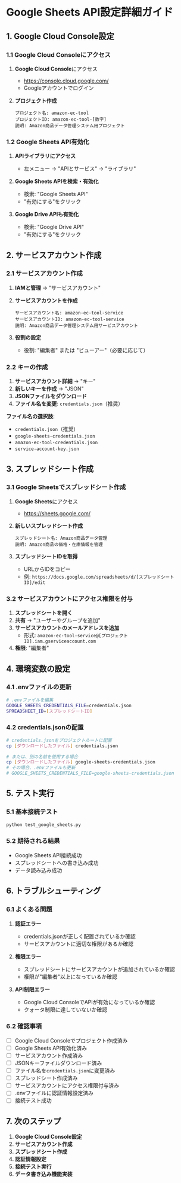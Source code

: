 # Google Sheets API設定詳細ガイド

## 1. Google Cloud Console設定

### 1.1 Google Cloud Consoleにアクセス
1. **Google Cloud Console**にアクセス
   - https://console.cloud.google.com/
   - Googleアカウントでログイン

2. **プロジェクト作成**
   ```
   プロジェクト名: amazon-ec-tool
   プロジェクトID: amazon-ec-tool-[数字]
   説明: Amazon商品データ管理システム用プロジェクト
   ```

### 1.2 Google Sheets API有効化
1. **APIライブラリにアクセス**
   - 左メニュー → "APIとサービス" → "ライブラリ"

2. **Google Sheets APIを検索・有効化**
   - 検索: "Google Sheets API"
   - "有効にする"をクリック

3. **Google Drive APIも有効化**
   - 検索: "Google Drive API"
   - "有効にする"をクリック

## 2. サービスアカウント作成

### 2.1 サービスアカウント作成
1. **IAMと管理** → "サービスアカウント"
2. **サービスアカウントを作成**
   ```
   サービスアカウント名: amazon-ec-tool-service
   サービスアカウントID: amazon-ec-tool-service
   説明: Amazon商品データ管理システム用サービスアカウント
   ```

3. **役割の設定**
   - 役割: "編集者" または "ビューアー"（必要に応じて）

### 2.2 キーの作成
1. **サービスアカウント詳細** → "キー"
2. **新しいキーを作成** → "JSON"
3. **JSONファイルをダウンロード**
4. **ファイル名を変更**: `credentials.json`（推奨）

**ファイル名の選択肢**:
- `credentials.json`（推奨）
- `google-sheets-credentials.json`
- `amazon-ec-tool-credentials.json`
- `service-account-key.json`

## 3. スプレッドシート作成

### 3.1 Google Sheetsでスプレッドシート作成
1. **Google Sheets**にアクセス
   - https://sheets.google.com/

2. **新しいスプレッドシート作成**
   ```
   スプレッドシート名: Amazon商品データ管理
   説明: Amazon商品の価格・在庫情報を管理
   ```

3. **スプレッドシートIDを取得**
   - URLからIDをコピー
   - 例: `https://docs.google.com/spreadsheets/d/[スプレッドシートID]/edit`

### 3.2 サービスアカウントにアクセス権限を付与
1. **スプレッドシートを開く**
2. **共有** → "ユーザーやグループを追加"
3. **サービスアカウントのメールアドレスを追加**
   - 形式: `amazon-ec-tool-service@[プロジェクトID].iam.gserviceaccount.com`
4. **権限**: "編集者"

## 4. 環境変数の設定

### 4.1 .envファイルの更新
```bash
# .envファイルを編集
GOOGLE_SHEETS_CREDENTIALS_FILE=credentials.json
SPREADSHEET_ID=[スプレッドシートID]
```

### 4.2 credentials.jsonの配置
```bash
# credentials.jsonをプロジェクトルートに配置
cp [ダウンロードしたファイル] credentials.json

# または、別の名前を使用する場合
cp [ダウンロードしたファイル] google-sheets-credentials.json
# その場合、.envファイルも更新
# GOOGLE_SHEETS_CREDENTIALS_FILE=google-sheets-credentials.json
```

## 5. テスト実行

### 5.1 基本接続テスト
```bash
python test_google_sheets.py
```

### 5.2 期待される結果
- Google Sheets API接続成功
- スプレッドシートへの書き込み成功
- データ読み込み成功

## 6. トラブルシューティング

### 6.1 よくある問題
1. **認証エラー**
   - credentials.jsonが正しく配置されているか確認
   - サービスアカウントに適切な権限があるか確認

2. **権限エラー**
   - スプレッドシートにサービスアカウントが追加されているか確認
   - 権限が"編集者"以上になっているか確認

3. **API制限エラー**
   - Google Cloud ConsoleでAPIが有効になっているか確認
   - クォータ制限に達していないか確認

### 6.2 確認事項
- [ ] Google Cloud Consoleでプロジェクト作成済み
- [ ] Google Sheets API有効化済み
- [ ] サービスアカウント作成済み
- [ ] JSONキーファイルダウンロード済み
- [ ] ファイル名を`credentials.json`に変更済み
- [ ] スプレッドシート作成済み
- [ ] サービスアカウントにアクセス権限付与済み
- [ ] .envファイルに認証情報設定済み
- [ ] 接続テスト成功

## 7. 次のステップ

1. **Google Cloud Console設定**
2. **サービスアカウント作成**
3. **スプレッドシート作成**
4. **認証情報設定**
5. **接続テスト実行**
6. **データ書き込み機能実装** 